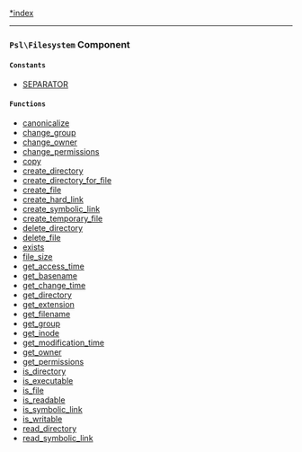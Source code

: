 <!--
    This markdown file was generated using `docs/documenter.php`.

    Any edits to it will likely be lost.
-->

[*index](./../README.md)

---

### `Psl\Filesystem` Component

#### `Constants`

- [SEPARATOR](./../../src/Psl/Filesystem/constants.php#L0)

#### `Functions`

- [canonicalize](./../../src/Psl/Filesystem/canonicalize.php#L15)
- [change_group](./../../src/Psl/Filesystem/change_group.php#L21)
- [change_owner](./../../src/Psl/Filesystem/change_owner.php#L21)
- [change_permissions](./../../src/Psl/Filesystem/change_permissions.php#L21)
- [copy](./../../src/Psl/Filesystem/copy.php#L22)
- [create_directory](./../../src/Psl/Filesystem/create_directory.php#L19)
- [create_directory_for_file](./../../src/Psl/Filesystem/create_directory_for_file.php#L16)
- [create_file](./../../src/Psl/Filesystem/create_file.php#L24)
- [create_hard_link](./../../src/Psl/Filesystem/create_hard_link.php#L23)
- [create_symbolic_link](./../../src/Psl/Filesystem/create_symbolic_link.php#L22)
- [create_temporary_file](./../../src/Psl/Filesystem/create_temporary_file.php#L26)
- [delete_directory](./../../src/Psl/Filesystem/delete_directory.php#L23)
- [delete_file](./../../src/Psl/Filesystem/delete_file.php#L21)
- [exists](./../../src/Psl/Filesystem/exists.php#L14)
- [file_size](./../../src/Psl/Filesystem/file_size.php#L22)
- [get_access_time](./../../src/Psl/Filesystem/get_access_time.php#L20)
- [get_basename](./../../src/Psl/Filesystem/get_basename.php#L23)
- [get_change_time](./../../src/Psl/Filesystem/get_change_time.php#L23)
- [get_directory](./../../src/Psl/Filesystem/get_directory.php#L24)
- [get_extension](./../../src/Psl/Filesystem/get_extension.php#L18)
- [get_filename](./../../src/Psl/Filesystem/get_filename.php#L20)
- [get_group](./../../src/Psl/Filesystem/get_group.php#L20)
- [get_inode](./../../src/Psl/Filesystem/get_inode.php#L20)
- [get_modification_time](./../../src/Psl/Filesystem/get_modification_time.php#L22)
- [get_owner](./../../src/Psl/Filesystem/get_owner.php#L20)
- [get_permissions](./../../src/Psl/Filesystem/get_permissions.php#L20)
- [is_directory](./../../src/Psl/Filesystem/is_directory.php#L15)
- [is_executable](./../../src/Psl/Filesystem/is_executable.php#L15)
- [is_file](./../../src/Psl/Filesystem/is_file.php#L15)
- [is_readable](./../../src/Psl/Filesystem/is_readable.php#L14)
- [is_symbolic_link](./../../src/Psl/Filesystem/is_symbolic_link.php#L14)
- [is_writable](./../../src/Psl/Filesystem/is_writable.php#L14)
- [read_directory](./../../src/Psl/Filesystem/read_directory.php#L21)
- [read_symbolic_link](./../../src/Psl/Filesystem/read_symbolic_link.php#L23)


